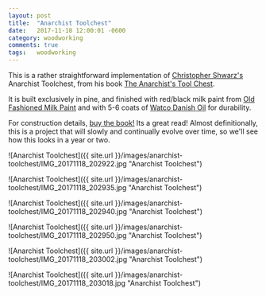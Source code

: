 ```yaml
---
layout: post
title:  "Anarchist Toolchest"
date:   2017-11-18 12:00:01 -0600
category: woodworking
comments: true
tags:   woodworking
---
```


This is a rather straightforward implementation of [Christopher Shwarz's](https://www.popularwoodworking.com/woodworking-blogs/chris-schwarz-blog/page/3) Anarchist Toolchest, from his book [The Anarchist's Tool Chest](https://lostartpress.com/products/the-anarchists-tool-chest). 

It is built exclusively in pine, and finished with red/black milk paint from [Old Fashioned Milk Paint](http://www.milkpaint.com) and with 5-6 coats of [Watco Danish Oil](https://www.rustoleum.com/product-catalog/consumer-brands/watco/watco/danish-oil/) for durability. 

For construction details, [buy the book!](https://lostartpress.com/products/the-anarchists-tool-chest) Its a great read! Almost definitionally, this is a project that will slowly and continually evolve over time, so we'll see how this looks in a year or two.


![Anarchist Toolchest]({{ site.url }}/images/anarchist-toolchest/IMG_20171118_202922.jpg "Anarchist Toolchest")

![Anarchist Toolchest]({{ site.url }}/images/anarchist-toolchest/IMG_20171118_202935.jpg "Anarchist Toolchest")

![Anarchist Toolchest]({{ site.url }}/images/anarchist-toolchest/IMG_20171118_202940.jpg "Anarchist Toolchest")

![Anarchist Toolchest]({{ site.url }}/images/anarchist-toolchest/IMG_20171118_202950.jpg "Anarchist Toolchest")

![Anarchist Toolchest]({{ site.url }}/images/anarchist-toolchest/IMG_20171118_203002.jpg "Anarchist Toolchest")

![Anarchist Toolchest]({{ site.url }}/images/anarchist-toolchest/IMG_20171118_203018.jpg "Anarchist Toolchest")

